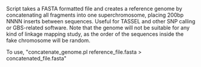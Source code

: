 Script takes a FASTA formatted file and creates a reference genome by concatenating all fragments into one superchromosome, placing 200bp NNNN inserts between sequences. Useful for TASSEL and other SNP calling or GBS-related software. Note that the genome will not be suitable for any kind of linkage mapping study, as the order of the sequences inside the fake chromosome will be random.

To use, "concatenate_genome.pl reference_file.fasta > concatenated_file.fasta"
